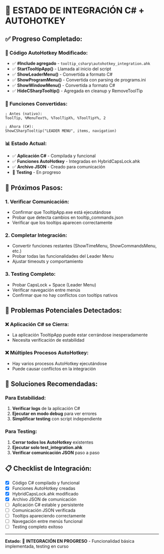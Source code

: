 # 🔄 ESTADO DE INTEGRACIÓN C# + AUTOHOTKEY

## ✅ **Progreso Completado:**

### **📝 Código AutoHotkey Modificado:**
- ✅ **#Include agregado** - `tooltip_csharp\autohotkey_integration.ahk`
- ✅ **StartTooltipApp()** - Llamada al inicio del script
- ✅ **ShowLeaderMenu()** - Convertida a formato C#
- ✅ **ShowProgramMenu()** - Convertida con parsing de programs.ini
- ✅ **ShowWindowMenu()** - Convertida a formato C#
- ✅ **HideCSharpTooltip()** - Agregada en cleanup y RemoveToolTip

### **🔧 Funciones Convertidas:**
```autohotkey
; Antes (nativo):
ToolTip, %MenuText%, %ToolTipX%, %ToolTipY%, 2

; Ahora (C#):
ShowCSharpTooltip("LEADER MENU", items, navigation)
```

### **📊 Estado Actual:**
- ✅ **Aplicación C#** - Compilada y funcional
- ✅ **Funciones AutoHotkey** - Integradas en HybridCapsLock.ahk
- ✅ **Archivo JSON** - Creado para comunicación
- 🔄 **Testing** - En progreso

## 🎯 **Próximos Pasos:**

### **1. Verificar Comunicación:**
- Confirmar que TooltipApp.exe está ejecutándose
- Probar que detecta cambios en tooltip_commands.json
- Verificar que los tooltips aparecen correctamente

### **2. Completar Integración:**
- Convertir funciones restantes (ShowTimeMenu, ShowCommandsMenu, etc.)
- Probar todas las funcionalidades del Leader Menu
- Ajustar timeouts y comportamiento

### **3. Testing Completo:**
- Probar CapsLock + Space (Leader Menu)
- Verificar navegación entre menús
- Confirmar que no hay conflictos con tooltips nativos

## 🚨 **Problemas Potenciales Detectados:**

### **❌ Aplicación C# se Cierra:**
- La aplicación TooltipApp puede estar cerrándose inesperadamente
- Necesita verificación de estabilidad

### **❌ Múltiples Procesos AutoHotkey:**
- Hay varios procesos AutoHotkey ejecutándose
- Puede causar conflictos en la integración

## 🔧 **Soluciones Recomendadas:**

### **Para Estabilidad:**
1. **Verificar logs** de la aplicación C#
2. **Ejecutar en modo debug** para ver errores
3. **Simplificar testing** con script independiente

### **Para Testing:**
1. **Cerrar todos los AutoHotkey** existentes
2. **Ejecutar solo test_integration.ahk**
3. **Verificar comunicación JSON** paso a paso

## 📋 **Checklist de Integración:**

- [x] Código C# compilado y funcional
- [x] Funciones AutoHotkey creadas
- [x] HybridCapsLock.ahk modificado
- [x] Archivo JSON de comunicación
- [ ] Aplicación C# estable y persistente
- [ ] Comunicación JSON verificada
- [ ] Tooltips apareciendo correctamente
- [ ] Navegación entre menús funcional
- [ ] Testing completo exitoso

---

**Estado:** 🔄 **INTEGRACIÓN EN PROGRESO** - Funcionalidad básica implementada, testing en curso